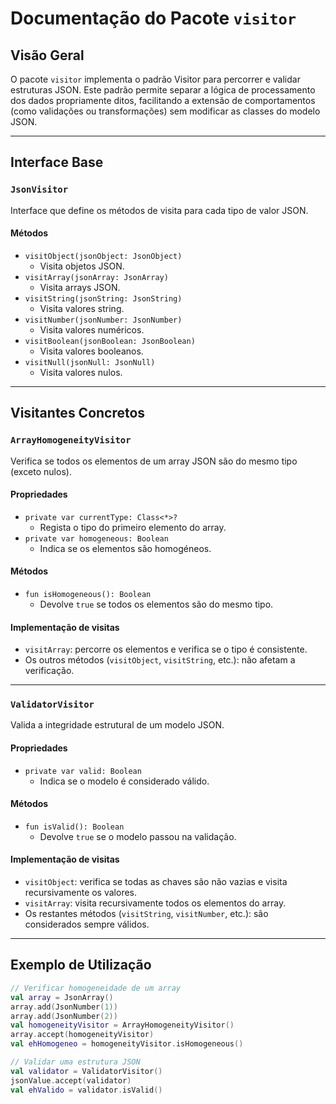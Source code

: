 # Documentação do Pacote `visitor`

## Visão Geral

O pacote `visitor` implementa o padrão Visitor para percorrer e validar estruturas JSON. Este padrão permite separar a lógica de processamento dos dados propriamente ditos, facilitando a extensão de comportamentos (como validações ou transformações) sem modificar as classes do modelo JSON.

---

## Interface Base

### `JsonVisitor`
Interface que define os métodos de visita para cada tipo de valor JSON.

#### Métodos
- `visitObject(jsonObject: JsonObject)`
  - Visita objetos JSON.
- `visitArray(jsonArray: JsonArray)`
  - Visita arrays JSON.
- `visitString(jsonString: JsonString)`
  - Visita valores string.
- `visitNumber(jsonNumber: JsonNumber)`
  - Visita valores numéricos.
- `visitBoolean(jsonBoolean: JsonBoolean)`
  - Visita valores booleanos.
- `visitNull(jsonNull: JsonNull)`
  - Visita valores nulos.

---

## Visitantes Concretos

### `ArrayHomogeneityVisitor`
Verifica se todos os elementos de um array JSON são do mesmo tipo (exceto nulos).

#### Propriedades
- `private var currentType: Class<*>?`
  - Regista o tipo do primeiro elemento do array.
- `private var homogeneous: Boolean`
  - Indica se os elementos são homogéneos.

#### Métodos
- `fun isHomogeneous(): Boolean`
  - Devolve `true` se todos os elementos são do mesmo tipo.

#### Implementação de visitas
- `visitArray`: percorre os elementos e verifica se o tipo é consistente.
- Os outros métodos (`visitObject`, `visitString`, etc.): não afetam a verificação.

---

### `ValidatorVisitor`
Valida a integridade estrutural de um modelo JSON.

#### Propriedades
- `private var valid: Boolean`
  - Indica se o modelo é considerado válido.

#### Métodos
- `fun isValid(): Boolean`
  - Devolve `true` se o modelo passou na validação.

#### Implementação de visitas
- `visitObject`: verifica se todas as chaves são não vazias e visita recursivamente os valores.
- `visitArray`: visita recursivamente todos os elementos do array.
- Os restantes métodos (`visitString`, `visitNumber`, etc.): são considerados sempre válidos.

---

## Exemplo de Utilização

```kotlin
// Verificar homogeneidade de um array
val array = JsonArray()
array.add(JsonNumber(1))
array.add(JsonNumber(2))
val homogeneityVisitor = ArrayHomogeneityVisitor()
array.accept(homogeneityVisitor)
val ehHomogeneo = homogeneityVisitor.isHomogeneous()

// Validar uma estrutura JSON
val validator = ValidatorVisitor()
jsonValue.accept(validator)
val ehValido = validator.isValid()